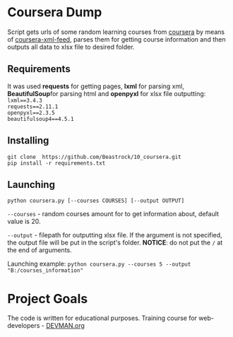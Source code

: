 # Coursera Dump

Script gets urls of some random learning courses from [coursera](https://www.coursera.org/) by means of [coursera-xml-feed](https://www.coursera.org/sitemap~www~courses.xml), parses them for getting course information and then outputs all data to xlsx file to desired folder. 

## Requirements
It was used <b>requests</b> for getting pages, <b>lxml</b> for parsing xml, <b>BeautifulSoup</b>for parsing html and <b>openpyxl</b> for xlsx file outputting:  
`lxml==3.4.3`  
`requests==2.11.1`  
`openpyxl==2.3.5`  
`beautifulsoup4==4.5.1`

## Installing
`git clone 
https://github.com/Beastrock/10_coursera.git`  
`pip install -r requirements.txt`

## Launching
`python coursera.py [--courses COURSES] [--output OUTPUT]`  

`--courses`  - random courses amount for to get information about, default value is 20.  

`--output` - filepath for outputting xlsx file. If the argument is not specified, the output file will be put in the script's folder. <b>NOTICE</b>: do not put the `/` at the end of arguments.

Launching example:
`python coursera.py --courses 5 --output "B:/courses_information"`


# Project Goals

The code is written for educational purposes. Training course for web-developers - [DEVMAN.org](https://devman.org)
